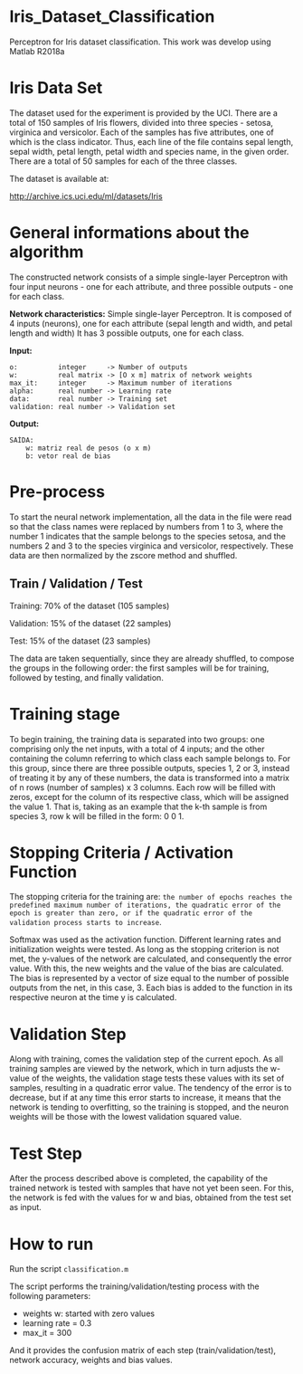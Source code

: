 # Iris_Dataset_Classification
Perceptron for Iris dataset classification. This work was develop using Matlab R2018a 

# Iris Data Set

The dataset used for the experiment is provided by the UCI. There are a total of 150 samples of Iris flowers, divided into three species - setosa, virginica and versicolor. Each of the samples has five attributes, one of which is the class indicator. Thus, each line of the file contains sepal length, sepal width, petal length, petal width and species name, in the given order. There are a total of 50 samples for each of the three classes.

The dataset is available at:

http://archive.ics.uci.edu/ml/datasets/Iris

# General informations about the algorithm

The constructed network consists of a simple single-layer Perceptron with four input neurons - one for each attribute, and three possible outputs - one for each class.

**Network characteristics:** Simple single-layer Perceptron. It is composed of 4 inputs (neurons), one for each attribute (sepal length and width, and petal length and width) It has 3 possible outputs, one for each class.

**Input:**
```
o:          integer     -> Number of outputs
w:          real matrix -> [O x m] matrix of network weights
max_it:     integer     -> Maximum number of iterations
alpha:      real number -> Learning rate
data:       real number -> Training set
validation: real number -> Validation set
```

**Output:**

```
SAÍDA:
    w: matriz real de pesos (o x m)
    b: vetor real de bias
```

# Pre-process

To start the neural network implementation, all the data in the file were read so that the class names were replaced by numbers from 1 to 3, where the number 1 indicates that the sample belongs to the species setosa, and the numbers 2 and 3 to the species virginica and versicolor, respectively. These data are then normalized by the zscore method and shuffled.

## Train / Validation / Test
Training: 70% of the dataset (105 samples)

Validation: 15% of the dataset (22 samples) 

Test: 15% of the dataset (23 samples)

The data are taken sequentially, since they are already shuffled, to compose the groups in the following order: the first samples will be for training, followed by testing, and finally validation.


# Training stage

To begin training, the training data is separated into two groups: one comprising only the net inputs, with a total of 4 inputs; and the other containing the column referring to which class each sample belongs to. For this group, since there are three possible outputs, species 1, 2 or 3, instead of treating it by any of these numbers, the data is transformed into a matrix of n rows (number of samples) x 3 columns. Each row will be filled with zeros, except for the column of its respective class, which will be assigned the value 1. That is, taking as an example that the k-th sample is from species 3, row k will be filled in the form: 0 0 1.

# Stopping Criteria / Activation Function
The stopping criteria for the training are: ```the number of epochs reaches the predefined maximum number of iterations, the quadratic error of the epoch is greater than zero, or if the quadratic error of the validation process starts to increase```.

 Softmax was used as the activation function. Different learning rates and initialization weights were tested.
As long as the stopping criterion is not met, the y-values of the network are calculated, and consequently the error value. With this, the new weights and the value of the bias are calculated. The bias is represented by a vector of size equal to the number of possible outputs from the net, in this case, 3. Each bias is added to the function in its respective neuron at the time y is calculated.

# Validation Step
Along with training, comes the validation step of the current epoch. As all training samples are viewed by the network, which in turn adjusts the w-value of the weights, the validation stage tests these values with its set of samples, resulting in a quadratic error value. The tendency of the error is to decrease, but if at any time this error starts to increase, it means that the network is tending to overfitting, so the training is stopped, and the neuron weights will be those with the lowest validation squared value.

# Test Step
After the process described above is completed, the capability of the trained network is tested with samples that have not yet been seen. For this, the network is fed with the values for w and bias, obtained from the test set as input.

# How to run
Run the script ```classification.m```

The script performs the training/validation/testing process with the following parameters:

- weights w: started with zero values
- learning rate = 0.3
- max_it = 300

And it provides the confusion matrix of each step (train/validation/test), network accuracy, weights and bias values.